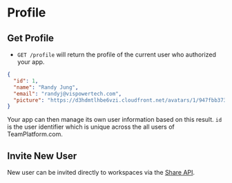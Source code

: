 Profile
======

Get Profile
----------

* `GET /profile` will return the profile of the current user who authorized your app.

```json
{
  "id": 1,
  "name": "Randy Jung",
  "email": "randyj@vispowertech.com",
  "picture": "https://d3hdmtlhbe6vzi.cloudfront.net/avatars/1/947fbb3731d5e7b765a3c594be4c47ed.png"
}
```

Your app can then manage its own user information based on this result. `id` is the user identifier which is unique across the all users of TeamPlatform.com.

Invite New User
-------------

New user can be invited directly to workspaces via the [Share API](https://github.com/vispower/teamplatform-api/blob/master/share.md).